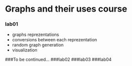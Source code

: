 # Graphs and their uses course

### lab01
- graphs reprezentations
- conversions between each reprezentation
- random graph generation
- visualization

###To be continued...
###lab02
###lab03
###lab04
